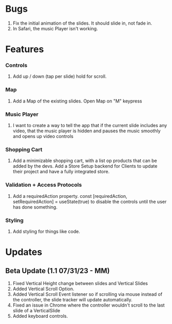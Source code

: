 # Bugs
1. Fix the initial animation of the slides. It should slide in, not fade in. 
2. In Safari, the music Player isn't working.



# Features
### Controls
1. Add up / down (tap per slide) hold for scroll.

### Map
1. Add a Map of the existing slides. Open Map on "M" keypress

### Music Player
1. I want to create a way to tell the app that if the current slide includes any video, that the music player is hidden and pauses the music smoothly and opens up video controls

### Shopping Cart
1. Add a minimizable shopping cart, with a list op products that can be added by the devs. Add a Store Setup backend for Clients to update their project and have a fully integrated store.

### Validation + Access Protocols
1. Add a requiredAction property. const [requiredAction, setRequiredAction] = useState(true) to disable the controls until the user has done something. 

### Styling
1. Add styling for things like code.



# Updates
## Beta Update (1.1 07/31/23 - MM)
1. Fixed Vertical Height change between slides and Vertical Slides
2. Added Vertical Scroll Option. 
3. Added Vertical Scroll Event listener so if scrolling via mouse instead of the controller, the slide tracker will update automatically.
4. Fixed an issue in Chrome where the controller wouldn't scroll to the last slide of a VerticalSlide
5. Added keyboard controls.